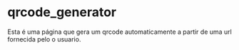 # qrcode_generator

Esta é uma página que gera um qrcode automaticamente  a partir de uma url fornecida pelo o usuario.
